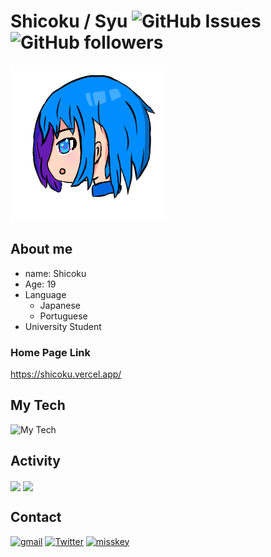 # Shicoku / Syu <img alt="GitHub Issues" src="https://img.shields.io/github/issues/shicoku/shicoku" /> <img alt="GitHub followers" src="https://img.shields.io/github/followers/shicoku.svg?style=social&label=Follow&maxAge=2592000" />

![shicoku](./img/shicoku.png)

## About me
- name: Shicoku
- Age: 19
- Language
  - Japanese
  - Portuguese
- University Student

### Home Page Link
https://shicoku.vercel.app/

## My Tech
![My Tech](https://skillicons.dev/icons?i=html,css,js,nodejs,electron,discordjs,typescript,cpp,python,vscode)

## Activity
<a><img height=200 align="center" src="https://github-readme-stats-six-sand-27.vercel.app/api/top-langs/?username=Shicoku&theme=transparent&layout=compact" />
<img height=165 align="center" src="https://github-readme-stats-six-sand-27.vercel.app/api?username=Shicoku&show_icons=true&theme=transparent" /></a>

## Contact
[![gmail](https://skillicons.dev/icons?i=gmail)](mailto:shicoku07@gmail.com)
[![Twitter](https://skillicons.dev/icons?i=twitter)](https://x.com/H2DH8K)
[![misskey](https://skillicons.dev/icons?i=misskey)](https://misskey.io/@H2DH8K)
